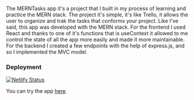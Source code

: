 The MERNTasks app it's a project that I built in my process of learning and practice the MERN stack.
The project it's simple, it's like Trello, it allows the user to organize and trak the tasks that conforms your project. 
Like I've said, this app was developed with the MERN stack. For the frontend I used React and thanks to one of it's functions that is useContext it allowed to me control the state of all the app more easily and made it more maintainable.
For the backend I created a few endpoints with the help of express.js, and so I implemented the MVC model.

### Deployment
[![Netlify Status](https://api.netlify.com/api/v1/badges/d611e2d7-f217-4fa9-b82e-d2405d1c8fef/deploy-status)](https://app.netlify.com/sites/merntask-gab/deploys)

You can try the app [here].

[here]: https://merntask-gab.netlify.app/


